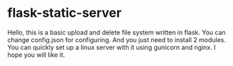 # flask-static-server

Hello, this is a basic upload and delete file system written in flask. You can change config.json for configuring. And you just need to install 2 modules. You can quickly set up a linux server with it using gunicorn and nginx. I hope you will like it.
